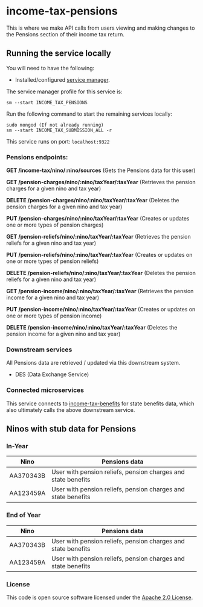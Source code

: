 
# income-tax-pensions
This is where we make API calls from users viewing and making changes to the Pensions section of their income tax return.

## Running the service locally

You will need to have the following:
- Installed/configured [service manager](https://github.com/hmrc/service-manager).

The service manager profile for this service is:

    sm --start INCOME_TAX_PENSIONS
Run the following command to start the remaining services locally:

    sudo mongod (If not already running)
    sm --start INCOME_TAX_SUBMISSION_ALL -r

This service runs on port: `localhost:9322`

### Pensions endpoints:

**GET     /income-tax/nino/:nino/sources**                (Gets the Pensions data for this user)

**GET     /pension-charges/nino/:nino/taxYear/:taxYear** (Retrieves the pension charges for a given nino and tax year)

**DELETE  /pension-charges/nino/:nino/taxYear/:taxYear** (Deletes the pension charges for a given nino and tax year)

**PUT     /pension-charges/nino/:nino/taxYear/:taxYear** (Creates or updates one or more types of pension charges)

**GET     /pension-reliefs/nino/:nino/taxYear/:taxYear** (Retrieves the pension reliefs for a given nino and tax year)

**PUT     /pension-reliefs/nino/:nino/taxYear/:taxYear** (Creates or updates on one or more types of pension reliefs)

**DELETE  /pension-reliefs/nino/:nino/taxYear/:taxYear** (Deletes the pension reliefs for a given nino and tax year)

**GET     /pension-income/nino/:nino/taxYear/:taxYear** (Retrieves the pension income for a given nino and tax year)

**PUT     /pension-income/nino/:nino/taxYear/:taxYear** (Creates or updates on one or more types of pension income)

**DELETE  /pension-income/nino/:nino/taxYear/:taxYear** (Deletes the pension income for a given nino and tax year)

### Downstream services
All Pensions data are retrieved / updated via this downstream system.
- DES (Data Exchange Service)

### Connected microservices
This service connects to [income-tax-benefits](https://github.com/hmrc/income-tax-benefits) for state benefits data, which also ultimately calls the above downstream service.


## Ninos with stub data for Pensions

### In-Year
| Nino      | Pensions data                                                 |
|-----------|---------------------------------------------------------------|
| AA370343B | User with pension reliefs, pension charges and state benefits |
| AA123459A | User with pension reliefs, pension charges and state benefits |

### End of Year
| Nino      | Pensions data                                                 |
|-----------|---------------------------------------------------------------|
| AA370343B | User with pension reliefs, pension charges and state benefits |
| AA123459A | User with pension reliefs, pension charges and state benefits |


### License

This code is open source software licensed under the [Apache 2.0 License]("http://www.apache.org/licenses/LICENSE-2.0.html").

